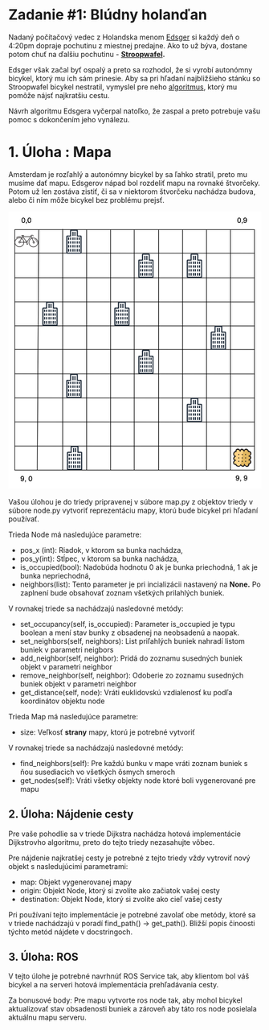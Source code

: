 # Zadanie #1: Blúdny holanďan

Nadaný počítačový vedec z Holandska menom [Edsger](https://en.wikipedia.org/wiki/Edsger_W._Dijkstra) si každý deň o 4:20pm dopraje pochutinu z miestnej predajne. Ako to už býva, dostane potom chuť na ďalšiu pochutinu - **[Stroopwafel](https://en.wikipedia.org/wiki/Stroopwafel).** 

Edsger však začal byť ospalý a preto sa rozhodol, že si vyrobí autonómny bicykel, ktorý mu ich sám prinesie. Aby sa pri hľadaní najbližšieho stánku so Stroopwafel bicykel nestratil, vymyslel pre neho [algoritmus](https://en.wikipedia.org/wiki/Dijkstra%27s_algorithm), ktorý mu pomôže nájsť najkratšiu cestu.

Návrh algoritmu Edsgera vyčerpal natoľko, že zaspal a preto potrebuje vašu pomoc s dokončením jeho vynálezu.

# 1. Úloha : Mapa

Amsterdam je rozľahlý a autonómny bicykel by sa ľahko stratil, preto mu musíme dať mapu. Edsgerov nápad bol rozdeliť mapu na rovnaké štvorčeky. Potom už len zostáva zistiť, či sa v niektorom štvorčeku nachádza budova, alebo či ním môže bicykel bez problému prejsť.

![Untitled](https://github.com/herich-dusan/ISMR/blob/main/map.png?raw=true)

Vašou úlohou je do triedy pripravenej v súbore map.py z objektov triedy v súbore node.py vytvoriť reprezentáciu mapy, ktorú bude bicykel pri hľadaní používať.

Trieda Node má nasledujúce parametre:

- pos_x (int): Riadok, v ktorom sa bunka nachádza,
- pos_y(int): Stĺpec, v ktorom sa bunka nachádza,
- is_occupied(bool): Nadobúda hodnotu 0 ak je bunka priechodná, 1 ak je bunka nepriechodná,
- neighbors(list): Tento parameter je pri incializácii nastavený na **None.** Po zaplnení bude obsahovať zoznam všetkých prilahlých buniek.

V rovnakej triede sa nachádzajú nasledovné metódy:

- set_occupancy(self, is_occupied): Parameter is_occupied je typu boolean a mení stav bunky z obsadenej na neobsadenú a naopak.
- set_neighbors(self, neighbors): List priľahlých buniek nahradí listom buniek v parametri neigbors
- add_neighbor(self, neighbor): Pridá do zoznamu susedných buniek objekt v parametri neighbor
- remove_neighbor(self, neighbor): Odoberie zo zoznamu susedných buniek objekt v parametri neighbor
- get_distance(self, node): Vráti euklidovskú vzdialenosť ku podľa koordinátov objektu node

Trieda Map má nasledujúce parametre:

- size: Veľkosť **strany** mapy, ktorú je potrebné vytvoriť

V rovnakej triede sa nachádzajú nasledovné metódy:

- find_neighbors(self): Pre každú bunku v mape vráti zoznam buniek s ňou susediacich vo všetkých ôsmych smeroch
- get_nodes(self): Vráti všetky objekty node ktoré boli vygenerované pre mapu

## 2. Úloha: Nájdenie cesty

Pre vaše pohodlie sa v triede Dijkstra nachádza hotová implementácie Dijkstrovho algoritmu, preto do tejto triedy nezasahujte vôbec.

Pre nájdenie najkratšej cesty je potrebné z tejto triedy vždy vytroviť nový objekt s nasledujúcimi parametrami:

- map: Objekt vygenerovanej mapy
- origin: Objekt Node, ktorý si zvolíte ako začiatok vašej cesty
- destination: Objekt Node, ktorý si zvolíte ako cieľ vašej cesty

Pri používaní tejto implementácie je potrebné zavolať obe metódy, ktoré sa v triede nachádzajú v poradí find_path() → get_path(). Bližší popis činoosti týchto metód nájdete v docstringoch.

## 3. Úloha: ROS

V tejto úlohe je potrebné navrhnúť ROS Service tak, aby klientom bol váš bicykel a na serveri hotová implementácia prehľadávania cesty.

Za bonusové body: Pre mapu vytvorte ros node tak, aby mohol bicykel aktualizovať stav obsadenosti buniek a zároveň aby táto ros node posielala aktuálnu mapu serveru.

